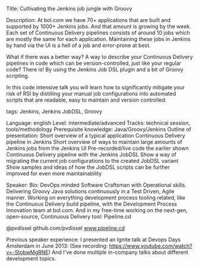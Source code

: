 Title:
Cultivating the Jenkins job jungle with Groovy

Description:
At bol.com we have 70+ applications that are built and supported by 1000+ Jenkins jobs. And that amount is growing by the week. Each set of Continuous Delivery pipelines consists of around 10 jobs which are mostly the same for each application. Maintaining these jobs in Jenkins by hand via the UI is a hell of a job and error-prone at best.

What if there was a better way? A way to describe your Continuous Delivery pipelines in code which can be version-controlled, just like your regular code?
There is! By using the Jenkins Job DSL plugin and a bit of Groovy scripting.

In this code intensive talk you will learn how to significantly mitigate your risk of RSI by distilling your manual job configurations into automated scripts that are readable, easy to maintain and version controlled.

tags:
Jenkins, Jenkins JobDSL, Groovy

Language:
  english
Level:
  intermediate/advanced
Tracks:
  technical session, tools/methodology
Prerequisite knowledge:
  Java/Groovy/Jenkins
Outline of presentation:
Short overview of a typical application Continuous Delivery pipeline in Jenkins
Short overview of ways to maintain large amounts of Jenkins jobs from the Jenkins UI
Pre-recorded/live code the earlier shown Continuous Delivery pipeline with the Jenkins JobDSL
Show a way of migrating the current job configurations to the created JobDSL variant
Show samples and ideas of how the JobDSL scripts can be further improved for even more maintainability


Speaker:
Bio:
DevOps minded Software Craftsman with Operational skills. Delivering Groovy Java solutions continuously in a Test Driven, Agile manner.
Working on everything development process tooling related, like the Continuous Delivery build pipeline, with the Development Process Innovation team at bol.com.
And in my free-time working on the next-gen, open-source, Continuous Delivery tool: Pipeline.cd

@pvdissel
github.com/pvdissel
www.pipeline.cd

Previous speaker experience:
I presented an Ignite talk at Devops Days Amsterdam in June 2013:
(See recording: https://www.youtube.com/watch?v=-StobwMgRNE)
And I've done multiple in-company talks about different development topics.
